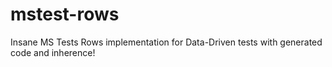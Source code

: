 mstest-rows
===========

Insane MS Tests Rows implementation for Data-Driven tests with generated code and inherence! 
